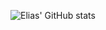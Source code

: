 ![Elias' GitHub stats](https://github-readme-stats.vercel.app/api?username=sailecodes&show_icons=true&theme=tokyonight)
